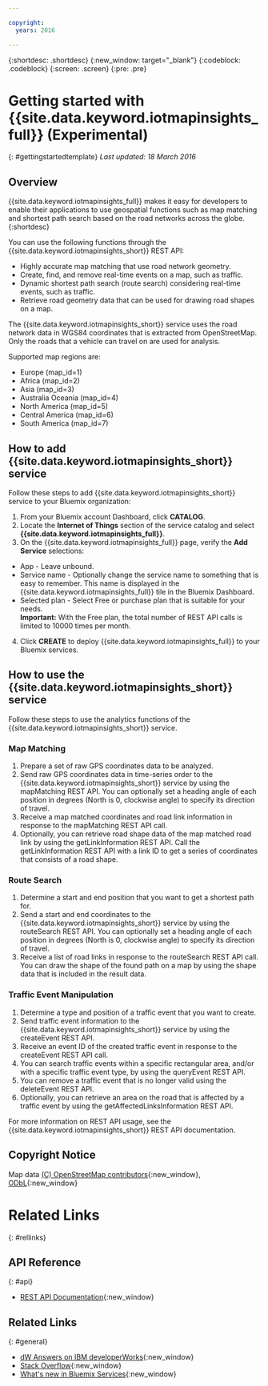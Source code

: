 ```yaml
---

copyright:
  years: 2016

---
```


{:shortdesc: .shortdesc}
{:new_window: target="_blank"}
{:codeblock: .codeblock}
{:screen: .screen}
{:pre: .pre}


# Getting started with {{site.data.keyword.iotmapinsights_full}} (Experimental)
{: #gettingstartedtemplate}
*Last updated: 18 March 2016*

## Overview

{{site.data.keyword.iotmapinsights_full}} makes it easy for developers to enable their applications to use geospatial functions such as map matching and shortest path search based on the road networks across the globe.
{:shortdesc}

You can use the following functions through the {{site.data.keyword.iotmapinsights_short}} REST API:

- Highly accurate map matching that use road network geometry.
- Create, find, and remove real-time events on a map, such as traffic.
- Dynamic shortest path search (route search) considering real-time events, such as traffic.
- Retrieve road geometry data that can be used for drawing road shapes on a map.

The {{site.data.keyword.iotmapinsights_short}} service uses the road network data in WGS84 coordinates that is extracted from OpenStreetMap. Only the roads that a vehicle can travel on are used for analysis.

Supported map regions are:

- Europe (map_id=1)
- Africa (map_id=2)
- Asia (map_id=3)
- Australia Oceania (map_id=4)
- North America (map_id=5)
- Central America (map_id=6)
- South America (map_id=7)

## How to add {{site.data.keyword.iotmapinsights_short}} service

Follow these steps to add {{site.data.keyword.iotmapinsights_short}} service to your Bluemix organization:

1. From your Bluemix account Dashboard, click **CATALOG**.
2. Locate the **Internet of Things** section of the service catalog and select **{{site.data.keyword.iotmapinsights_full}}**.
3. On the {{site.data.keyword.iotmapinsights_full}} page, verify the **Add Service** selections:
  - App - Leave unbound.
  - Service name - Optionally change the service name to something that is easy to remember. This name is displayed in the {{site.data.keyword.iotmapinsights_full}} tile in the Bluemix Dashboard.
  - Selected plan - Select Free or purchase plan that is suitable for your needs.  
    **Important:** With the Free plan, the total number of REST API calls is limited to 10000 times per month.
4. Click **CREATE** to deploy {{site.data.keyword.iotmapinsights_full}} to your Bluemix services.

## How to use the {{site.data.keyword.iotmapinsights_short}} service

Follow these steps to use the analytics functions of the {{site.data.keyword.iotmapinsights_short}} service.

### Map Matching

1. Prepare a set of raw GPS coordinates data to be analyzed.
2. Send raw GPS coordinates data in time-series order to the {{site.data.keyword.iotmapinsights_short}} service by using the mapMatching REST API. You can optionally set a heading angle of each position in degrees (North is 0, clockwise angle) to specify its direction of travel.
3. Receive a map matched coordinates and road link information in response to the mapMatching REST API call.
4. Optionally, you can retrieve road shape data of the map matched road link by using the getLinkInformation REST API. Call the getLinkInformation REST API with a link ID to get a series of coordinates that consists of a road shape.

### Route Search

1. Determine a start and end position that you want to get a shortest path for.
2. Send a start and end coordinates to the {{site.data.keyword.iotmapinsights_short}} service by using the routeSearch REST API. You can optionally set a heading angle of each position in degrees (North is 0, clockwise angle) to specify its direction of travel.
3. Receive a list of road links in response to the routeSearch REST API call. You can draw the shape of the found path on a map by using the shape data that is included in the result data.

### Traffic Event Manipulation

1. Determine a type and position of a traffic event that you want to create.
2. Send traffic event information to the {{site.data.keyword.iotmapinsights_short}} service by using the createEvent REST API.
3. Receive an event ID of the created traffic event in response to the createEvent REST API call.
4. You can search traffic events within a specific rectangular area, and/or with a specific traffic event type, by using the queryEvent REST API.
5. You can remove a traffic event that is no longer valid using the deleteEvent REST API.
6. Optionally, you can retrieve an area on the road that is affected by a traffic event by using the getAffectedLinksInformation REST API.

For more information on REST API usage, see the {{site.data.keyword.iotmapinsights_short}} REST API documentation.


## Copyright Notice

Map data [(C) OpenStreetMap contributors](http://www.openstreetmap.org/){:new_window}, [ODbL](http://opendatacommons.org/licenses/odbl/){:new_window}


# Related Links
{: #rellinks}

## API Reference
{: #api}
* [REST API Documentation](https://new-console.ng.bluemix.net/apidocs/123){:new_window}

## Related Links
{: #general}
* [dW Answers on IBM developerWorks](https://developer.ibm.com/answers/topics/iot-map-insights/){:new_window}
* [Stack Overflow](http://stackoverflow.com/questions/tagged/iot-map-insights){:new_window}
* [What's new in Bluemix Services](http://www.ng.bluemix.net/docs/whatsnew/index.html#services_category){:new_window}


